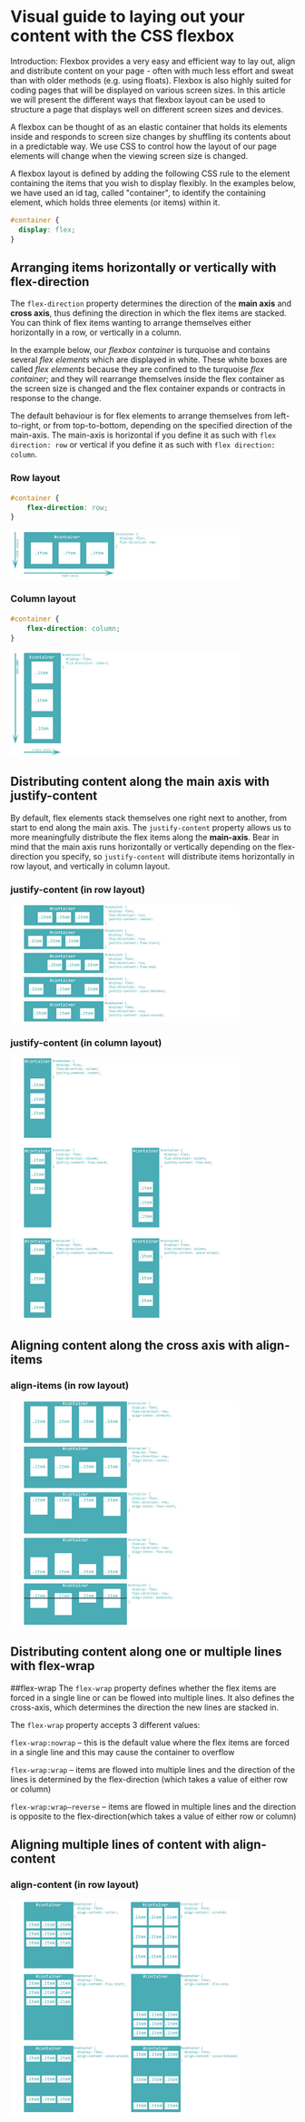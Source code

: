 # Visual guide to laying out your content with the CSS flexbox

Introduction: Flexbox provides a very easy and efficient way to lay out, align and distribute content on your page - often with much less effort and sweat than with older methods (e.g. using floats). Flexbox is also highly suited for coding pages that will be displayed on various screen sizes.
In this article we will present the different ways that flexbox layout can be used to structure a page that displays well on different screen sizes and devices.

A flexbox can be thought of as an elastic container that holds its elements inside and responds to screen size changes by shuffling its contents about in a predictable way. We use CSS to control how the layout of our page elements will change when the viewing screen size is changed.

A flexbox layout is defined by adding the following CSS rule to the element containing the items that you wish to display flexibly. In the examples below, we have used an id tag, called "container", to identify the containing element, which holds three elements (or items) within it.

```css
#container {
  display: flex;
}
```

## Arranging items horizontally or vertically with flex-direction
The `flex-direction` property determines the direction of the **main axis** and **cross axis**, thus defining the direction in which the flex items are stacked. You can think of flex items wanting to arrange themselves either horizontally in a row, or vertically in a column.

In the example below, our *flexbox container* is turquoise and contains several *flex elements* which are displayed in white. These white boxes are called *flex elements* because they are confined to the turquoise *flex container*; and they will rearrange themselves inside the flex container as the screen size is changed and the flex container expands or contracts in response to the change.

The default behaviour is for flex elements to arrange themselves from left-to-right, or from top-to-bottom, depending on the specified direction of the main-axis. The main-axis is horizontal if you define it as such with `flex direction: row` or vertical if you define it as such with `flex direction: column`.

### Row layout
```css
#container {
    flex-direction: row;
}
```
<img src="../images/flexbox-flex-direction-row.jpg" width="80%">

### Column layout
```css
#container {
    flex-direction: column;
}
```
<img src="../images/flexbox-flex-direction-column.jpg" width="80%">

## Distributing content along the main axis with justify-content
By default, flex elements stack themselves one right next to another, from start to end along the main axis. The `justify-content` property allows us to more meaningfully distribute the flex items along the **main-axis**. Bear in mind that the main axis runs horizontally or vertically depending on the flex-direction you specify, so `justify-content` will distribute items horizontally in row layout, and vertically in column layout.

### justify-content (in row layout)
<img src="../images/flexbox-flex-direction-row-justify-content.jpg" width="80%">

### justify-content (in column layout)
<img src="../images/flexbox-flex-direction-column-justify-content.jpg" width="80%">

## Aligning content along the cross axis with align-items

### align-items (in row layout)
<img src="../images/flexbox-flex-direction-row-align-items.jpg" width="80%">

## Distributing content along one or multiple lines with flex-wrap

##flex-wrap
The `flex-wrap` property defines whether the flex items are forced in a single line or can be flowed into multiple lines. It also defines the cross-axis, which determines the direction the new lines are stacked in.

The `flex-wrap` property accepts 3 different values:

`flex-wrap:nowrap` – this is the default value where the flex items are forced in a single line and this may cause the container to overflow

`flex-wrap:wrap` – items are flowed into multiple lines and the direction of the lines is determined by the flex-direction (which takes a value of either row or column)

`flex-wrap:wrap–reverse` – items are flowed in multiple lines and the direction is opposite to the flex-direction(which takes a value of either row or column)

## Aligning multiple lines of content with align-content

### align-content (in row layout)
<img src="../images/flexbox-flex-direction-row-align-content.jpg" width="80%">

